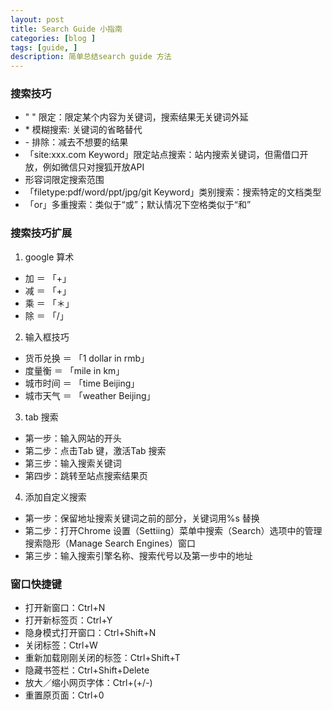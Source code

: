 ```yaml
---
layout: post
title: Search Guide 小指南
categories: [blog ]
tags: [guide, ]
description: 简单总结search guide 方法
---
```


### 搜索技巧
* " " 限定：限定某个内容为关键词，搜索结果无关键词外延
* \* 模糊搜索: 关键词的省略替代
* \- 排除：减去不想要的结果  
* 「site:xxx.com Keyword」限定站点搜索：站内搜索关键词，但需借口开放，例如微信只对搜狐开放API
* 形容词限定搜索范围
* 「filetype:pdf/word/ppt/jpg/git Keyword」类别搜索：搜索特定的文档类型
* 「or」多重搜索：类似于“或”；默认情况下空格类似于“和”  

### 搜索技巧扩展
1. google 算术
  * 加 ＝ 「+」
  * 减 ＝ 「+」
  * 乘 ＝ 「＊」
  * 除 ＝ 「/」
2. 输入框技巧
  * 货币兑换 ＝ 「1 dollar in rmb」
  * 度量衡 ＝ 「mile in km」
  * 城市时间 ＝ 「time Beijing」
  * 城市天气 ＝ 「weather Beijing」
3. tab 搜索
  * 第一步：输入网站的开头
  * 第二步：点击Tab 键，激活Tab 搜索
  * 第三步：输入搜索关键词
  * 第四步：跳转至站点搜索结果页
4. 添加自定义搜索
  * 第一步：保留地址搜索关键词之前的部分，关键词用%s 替换
  * 第二步：打开Chrome 设置（Settiing）菜单中搜索（Search）选项中的管理搜索隐形（Manage Search Engines）窗口
  * 第三步：输入搜索引擎名称、搜索代号以及第一步中的地址

    
### 窗口快捷键
* 打开新窗口：Ctrl+N
* 打开新标签页：Ctrl+Y
* 隐身模式打开窗口：Ctrl+Shift+N
* 关闭标签：Ctrl+W
* 重新加载刚刚关闭的标签：Ctrl+Shift+T
* 隐藏书签栏：Ctrl+Shift+Delete
* 放大／缩小网页字体：Ctrl+(+/-)
* 重置原页面：Ctrl+0
